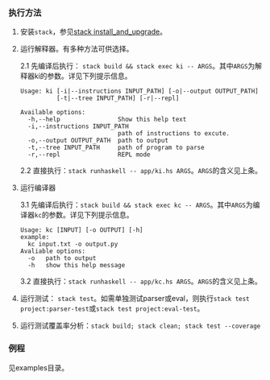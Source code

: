 ### 执行方法

1. 安装`stack`，参见[stack install_and_upgrade](https://docs.haskellstack.org/en/stable/install_and_upgrade/)。

2. 运行解释器。有多种方法可供选择。

    2.1 先编译后执行： `stack build && stack exec ki -- ARGS`。其中`ARGS`为解释器ki的参数。详见下列提示信息。

    ```
    Usage: ki [-i|--instructions INPUT_PATH] [-o|--output OUTPUT_PATH]
              [-t|--tree INPUT_PATH] [-r|--repl]

    Available options:
      -h,--help                Show this help text
      -i,--instructions INPUT_PATH
                               path of instructions to excute.
      -o,--output OUTPUT_PATH  path to output
      -t,--tree INPUT_PATH     path of program to parse
      -r,--repl                REPL mode
    ```

    2.2 直接执行：`stack runhaskell -- app/ki.hs ARGS`。`ARGS`的含义见上条。

3. 运行编译器

    3.1 先编译后执行：`stack build && stack exec kc -- ARGS`。其中`ARGS`为编译器`kc`的参数。详见下列提示信息。

    ```
    Usage: kc [INPUT] [-o OUTPUT] [-h]
    example:
      kc input.txt -o output.py
    Avaliable options:
      -o   path to output
      -h   show this help message
    ```

    3.2 直接执行：`stack runhaskell -- app/kc.hs ARGS`。`ARGS`的含义见上条。

4. 运行测试： `stack test`。如需单独测试parser或eval，则执行`stack test project:parser-test`或`stack test project:eval-test`。

5. 运行测试覆盖率分析：`stack build; stack clean; stack test --coverage`

### 例程

见examples目录。
